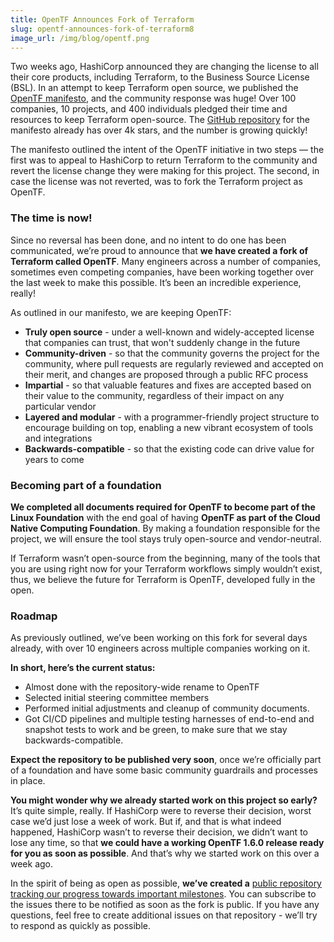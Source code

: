 ```yaml
---
title: OpenTF Announces Fork of Terraform
slug: opentf-announces-fork-of-terraform8
image_url: /img/blog/opentf.png
---
```


Two weeks ago, HashiCorp announced they are changing the license to all their core products, including Terraform, to the Business Source License (BSL). In an attempt to keep Terraform open source, we published the [OpenTF manifesto](https://opentf.org/), and the community response was huge! Over 100 companies, 10 projects, and 400 individuals pledged their time and resources to keep Terraform open-source. The [GitHub repository](https://github.com/opentffoundation/manifesto) for the manifesto already has over 4k stars, and the number is growing quickly!

<!--truncate-->

The manifesto outlined the intent of the OpenTF initiative in two steps — the first was to appeal to HashiCorp to return Terraform to the community and revert the license change they were making for this project. The second, in case the license was not reverted, was to fork the Terraform project as OpenTF.

### The time is now!

Since no reversal has been done, and no intent to do one has been communicated, we’re proud to announce that **we have created a fork of Terraform called OpenTF**. Many engineers across a number of companies, sometimes even competing companies, have been working together over the last week to make this possible. It’s been an incredible experience, really!

As outlined in our manifesto, we are keeping OpenTF:

- **Truly open source** - under a well-known and widely-accepted license that companies can trust, that won't suddenly change in the future
- **Community-driven** - so that the community governs the project for the community, where pull requests are regularly reviewed and accepted on their merit, and changes are proposed through a public RFC process
- **Impartial** - so that valuable features and fixes are accepted based on their value to the community, regardless of their impact on any particular vendor
- **Layered and modular** - with a programmer-friendly project structure to encourage building on top, enabling a new vibrant ecosystem of tools and integrations
- **Backwards-compatible** - so that the existing code can drive value for years to come

### Becoming part of a foundation

**We completed all documents required for OpenTF to become part of the Linux Foundation** with the end goal of having **OpenTF as part of the Cloud Native Computing Foundation**. By making a foundation responsible for the project, we will ensure the tool stays truly open-source and vendor-neutral.

If Terraform wasn’t open-source from the beginning, many of the tools that you are using right now for your Terraform workflows simply wouldn’t exist, thus, we believe the future for Terraform is OpenTF, developed fully in the open.

### Roadmap

As previously outlined, we’ve been working on this fork for several days already, with over 10 engineers across multiple companies working on it.

**In short, here’s the current status:**

- Almost done with the repository-wide rename to OpenTF
- Selected initial steering committee members
- Performed initial adjustments and cleanup of community documents.
- Got CI/CD pipelines and multiple testing harnesses of end-to-end and snapshot tests to work and be green, to make sure that we stay backwards-compatible.

**Expect the repository to be published very soon**, once we’re officially part of a foundation and have some basic community guardrails and processes in place.

**You might wonder why we already started work on this project so early?** It’s quite simple, really. If HashiCorp were to reverse their decision, worst case we’d just lose a week of work. But if, and that is what indeed happened, HashiCorp wasn’t to reverse their decision, we didn’t want to lose any time, so that **we could have a working OpenTF 1.6.0 release ready for you as soon as possible**. And that’s why we started work on this over a week ago.

In the spirit of being as open as possible, **we’ve created a** [public repository tracking our progress towards important milestones](https://github.com/opentffoundation/roadmap/milestones). You can subscribe to the issues there to be notified as soon as the fork is public. If you have any questions, feel free to create additional issues on that repository - we’ll try to respond as quickly as possible.
